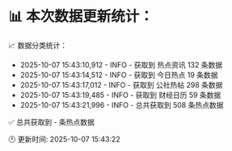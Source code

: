 📊 本次数据更新统计：
==========================

📈 数据分类统计：
- 2025-10-07 15:43:10,912 - INFO - 获取到 热点资讯 132 条数据
- 2025-10-07 15:43:14,512 - INFO - 获取到 今日热点 19 条数据
- 2025-10-07 15:43:17,012 - INFO - 获取到 公社热帖 298 条数据
- 2025-10-07 15:43:19,485 - INFO - 获取到 财经日历 59 条数据
- 2025-10-07 15:43:21,996 - INFO - 总共获取到 508 条热点数据

✅ 总共获取到 - 条热点数据

🕐 更新时间: 2025-10-07 15:43:22
